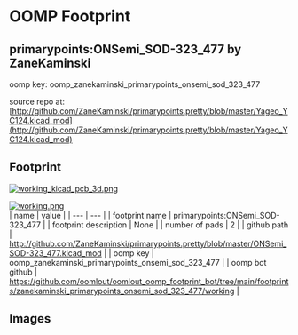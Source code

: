 # OOMP Footprint  
## primarypoints:ONSemi_SOD-323_477  by ZaneKaminski  
  
oomp key: oomp_zanekaminski_primarypoints_onsemi_sod_323_477  
  
source repo at: [http://github.com/ZaneKaminski/primarypoints.pretty/blob/master/Yageo_YC124.kicad_mod](http://github.com/ZaneKaminski/primarypoints.pretty/blob/master/Yageo_YC124.kicad_mod)  
## Footprint  
  
[![working_kicad_pcb_3d.png](working_kicad_pcb_3d_600.png)](working_kicad_pcb_3d.png)  
  
[![working.png](working_600.png)](working.png)  
| name | value | 
| --- | --- | 
| footprint name | primarypoints:ONSemi_SOD-323_477 | 
| footprint description | None | 
| number of pads | 2 | 
| github path | http://github.com/ZaneKaminski/primarypoints.pretty/blob/master/ONSemi_SOD-323_477.kicad_mod | 
| oomp key | oomp_zanekaminski_primarypoints_onsemi_sod_323_477 | 
| oomp bot github | https://github.com/oomlout/oomlout_oomp_footprint_bot/tree/main/footprints/zanekaminski_primarypoints_onsemi_sod_323_477/working | 
## Images  
